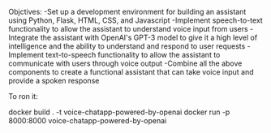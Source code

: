 Objctives:
-Set up a development environment for building an assistant using Python, Flask, HTML, CSS, and Javascript
-Implement speech-to-text functionality to allow the assistant to understand voice input from users
-Integrate the assistant with OpenAI's GPT-3 model to give it a high level of intelligence and the ability to understand and respond to user requests
-Implement text-to-speech functionality to allow the assistant to communicate with users through voice output
-Combine all the above components to create a functional assistant that can take voice input and provide a spoken response

To ron it:

docker build . -t voice-chatapp-powered-by-openai
docker run -p 8000:8000 voice-chatapp-powered-by-openai
